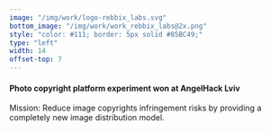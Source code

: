 ```yaml
---
image: "/img/work/logo-rebbix_labs.svg"
bottom_image: "/img/work/work_rebbix_labs@2x.png"
style: "color: #111; border: 5px solid #85BC49;"
type: "left"
width: 14
offset-top: 7
---
```

#### Photo copyright platform experiment won at AngelHack Lviv
Mission: Reduce image copyrights infringement risks by providing a completely new image distribution model.

